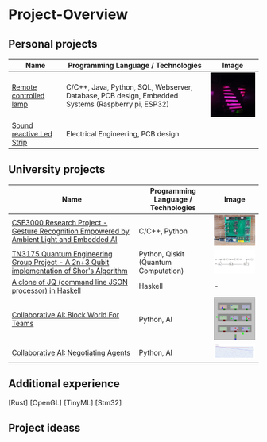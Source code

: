 # Project-Overview

## Personal projects
Name | Programming Language / Technologies | Image
--- | --- | ---
[Remote controlled lamp](https://github.com/StijnW66/lamp-system) | C/C++, Java, Python, SQL, Webserver, Database, PCB design, Embedded Systems (Raspberry pi, ESP32) | <img src="./Images/Lamp-system.png" width="200" />
[Sound reactive Led Strip]() | Electrical Engineering, PCB design |


## University projects

Name | Programming Language / Technologies | Image
--- | --- | ---
[CSE3000 Research Project - Gesture Recognition Empowered by Ambient Light and Embedded AI](https://github.com/StijnW66/CSE3000-Gesture-Recognition/tree/Stijn) | C/C++, Python | <img src="./Images/system.jpg" width="200" />
[TN3175 Quantum Engineering Group Project - A 2n+3 Qubit implementation of Shor's Algorithm](https://github.com/StijnW66/Quantum-Project) | Python, Qiskit (Quantum Computation) | <img src="./Images/One_control_qubit.png" width="200"/>
[A clone of JQ (command line JSON processor) in Haskell](https://gitlab.ewi.tudelft.nl/cse3100/2021-2022/fp-stijnvandewate) | Haskell | -
[Collaborative AI: Block World For Teams](https://github.com/yuanzexiong/CSE3210-BW4T) | Python, AI | <img src="./Images/BW4T.png" width="200" />
[Collaborative AI: Negotiating Agents](https://github.com/yuanzexiong/CSE3210-Negotiation) | Python, AI | <img src="./Images/linear.png" width="200">

## Additional experience
[Rust]
[OpenGL]
[TinyML]
[Stm32]

## Project ideass

